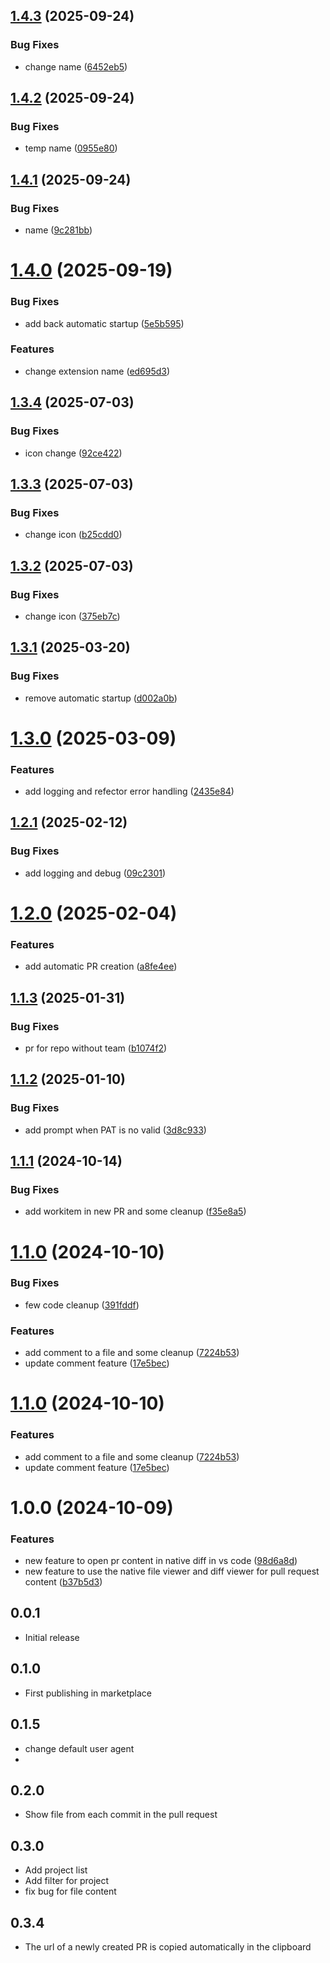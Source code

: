 ## [1.4.3](https://github.com/damhau/azdo-pull-request/compare/v1.4.2...v1.4.3) (2025-09-24)


### Bug Fixes

* change name ([6452eb5](https://github.com/damhau/azdo-pull-request/commit/6452eb5e19290bb9538f34c98adf2d30b4933032))

## [1.4.2](https://github.com/damhau/azdo-pull-request/compare/v1.4.1...v1.4.2) (2025-09-24)


### Bug Fixes

* temp name ([0955e80](https://github.com/damhau/azdo-pull-request/commit/0955e80511da9599ce600ccf066280f23a42d5db))

## [1.4.1](https://github.com/damhau/azdo-pull-request/compare/v1.4.0...v1.4.1) (2025-09-24)


### Bug Fixes

* name ([9c281bb](https://github.com/damhau/azdo-pull-request/commit/9c281bbfdcdebe08de83a684e50b9eb6089abcf7))

# [1.4.0](https://github.com/damhau/azdo-pull-request/compare/v1.3.4...v1.4.0) (2025-09-19)


### Bug Fixes

* add back automatic startup ([5e5b595](https://github.com/damhau/azdo-pull-request/commit/5e5b59558f063e976d6e6edaa7c5145542553512))


### Features

* change extension name ([ed695d3](https://github.com/damhau/azdo-pull-request/commit/ed695d3bbae2d210e19993526126fe48a93bd035))

## [1.3.4](https://github.com/damhau/azdo-pull-request/compare/v1.3.3...v1.3.4) (2025-07-03)


### Bug Fixes

* icon change ([92ce422](https://github.com/damhau/azdo-pull-request/commit/92ce422d55bb15a7fe84900d17db9339ec853662))

## [1.3.3](https://github.com/damhau/azdo-pull-request/compare/v1.3.2...v1.3.3) (2025-07-03)


### Bug Fixes

* change icon ([b25cdd0](https://github.com/damhau/azdo-pull-request/commit/b25cdd07061a1d8a24a4816e12dae351fe0e7534))

## [1.3.2](https://github.com/damhau/azdo-pull-request/compare/v1.3.1...v1.3.2) (2025-07-03)


### Bug Fixes

* change icon ([375eb7c](https://github.com/damhau/azdo-pull-request/commit/375eb7ce98d4de61277689f50e28bdbe877599e6))

## [1.3.1](https://github.com/damhau/azdo-pull-request/compare/v1.3.0...v1.3.1) (2025-03-20)


### Bug Fixes

* remove automatic startup ([d002a0b](https://github.com/damhau/azdo-pull-request/commit/d002a0bb8a2f5a6843723c619cbd9a6b701c4184))

# [1.3.0](https://github.com/damhau/azdo-pull-request/compare/v1.2.1...v1.3.0) (2025-03-09)


### Features

* add logging and refector error handling ([2435e84](https://github.com/damhau/azdo-pull-request/commit/2435e84b386f75b667060bf1b50246a761c2816a))

## [1.2.1](https://github.com/damhau/azdo-pull-request/compare/v1.2.0...v1.2.1) (2025-02-12)


### Bug Fixes

* add logging and debug ([09c2301](https://github.com/damhau/azdo-pull-request/commit/09c2301bb275de74b4f9ec71b12ce3997ae9143e))

# [1.2.0](https://github.com/damhau/azdo-pull-request/compare/v1.1.3...v1.2.0) (2025-02-04)


### Features

* add automatic PR creation ([a8fe4ee](https://github.com/damhau/azdo-pull-request/commit/a8fe4ee42a5d803c70c42c3c9238c8a405dc491c))

## [1.1.3](https://github.com/damhau/azdo-pull-request/compare/v1.1.2...v1.1.3) (2025-01-31)


### Bug Fixes

* pr for repo without team ([b1074f2](https://github.com/damhau/azdo-pull-request/commit/b1074f2afdafc43d9e365f267f405656e7367e05))

## [1.1.2](https://github.com/damhau/azdo-pull-request/compare/v1.1.1...v1.1.2) (2025-01-10)


### Bug Fixes

* add prompt when PAT is no valid ([3d8c933](https://github.com/damhau/azdo-pull-request/commit/3d8c933b3309b4a7a337d61c7b0634ef5bdf2d8d))

## [1.1.1](https://github.com/damhau/azdo-pull-request/compare/v1.1.0...v1.1.1) (2024-10-14)


### Bug Fixes

* add workitem in new PR and some cleanup ([f35e8a5](https://github.com/damhau/azdo-pull-request/commit/f35e8a511528b1608eef0d97fad79e1e34a4f838))

# [1.1.0](https://github.com/damhau/azdo-pull-request/compare/v1.0.0...v1.1.0) (2024-10-10)


### Bug Fixes

* few code cleanup ([391fddf](https://github.com/damhau/azdo-pull-request/commit/391fddf9bd0cea2f91ee000cd1d8335e7b90c390))


### Features

* add comment to a file and some cleanup ([7224b53](https://github.com/damhau/azdo-pull-request/commit/7224b53a22616d88fda613b476d67260e4502211))
* update comment feature ([17e5bec](https://github.com/damhau/azdo-pull-request/commit/17e5bec9846cb1e73ea31bc9105fec009efa7d05))

# [1.1.0](https://github.com/damhau/azdo-pull-request/compare/v1.0.0...v1.1.0) (2024-10-10)


### Features

* add comment to a file and some cleanup ([7224b53](https://github.com/damhau/azdo-pull-request/commit/7224b53a22616d88fda613b476d67260e4502211))
* update comment feature ([17e5bec](https://github.com/damhau/azdo-pull-request/commit/17e5bec9846cb1e73ea31bc9105fec009efa7d05))

# 1.0.0 (2024-10-09)


### Features

* new feature to open pr content in native diff in vs code ([98d6a8d](https://github.com/damhau/azdo-pull-request/commit/98d6a8d7245d6b94c3e809e84a6847ccd8b770a6))
* new feature to use the native file viewer and diff viewer for pull request content ([b37b5d3](https://github.com/damhau/azdo-pull-request/commit/b37b5d3a468cad6f9c94c53120efbd6d438a2ccd))

## 0.0.1

- Initial release

## 0.1.0

- First publishing in marketplace

## 0.1.5

- change default user agent
-
## 0.2.0

- Show file from each commit in the pull request

## 0.3.0

- Add project list
- Add filter for project
- fix bug for file content


## 0.3.4

- The url of a newly created PR is copied automatically in the clipboard
